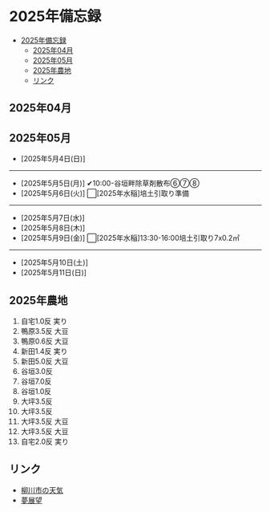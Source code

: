 # 2025年備忘録
- [2025年備忘録](#2025年備忘録)
  - [2025年04月](#2025年04月)
  - [2025年05月](#2025年05月)
  - [2025年農地](#2025年農地)
  - [リンク](#リンク)

## 2025年04月


## 2025年05月

- [2025年5月4日(日)]  

---
- [2025年5月5日(月)] ✔︎10:00-谷垣畔除草剤散布⑥⑦⑧
- [2025年5月6日(火)] ⬜︎[2025年水稲]培土引取り準備 
---
- [2025年5月7日(水)]  
- [2025年5月8日(木)]  
- [2025年5月9日(金)] ⬜︎[2025年水稲]13:30-16:00培土引取り7x0.2㎡

---
- [2025年5月10日(土)]  
- [2025年5月11日(日)]



## 2025年農地
1.  自宅1.0反 実り
2.  鴨原3.5反 大豆
3.  鴨原0.6反 大豆
4.  新田1.4反 実り
5.  新田5.0反 大豆
6.  谷垣3.0反
7.  谷垣7.0反
8.  谷垣1.0反
9.  大坪3.5反
10. 大坪3.5反 
11. 大坪3.5反 大豆
12. 大坪3.5反 大豆
13. 自宅2.0反 実り


## リンク
- [柳川市の天気](https://tenki.jp/forecast/9/43/8240/40207/10days.html)
- [夢展望](https://dreamvs.jp/pages/brand_dearmylove_)
